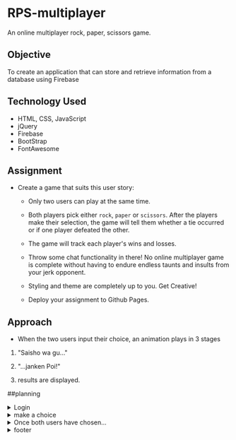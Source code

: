 # RPS-multiplayer
An online multiplayer rock, paper, scissors game.

## Objective
To create an application that can store and retrieve information from a database using Firebase

## Technology Used
* HTML, CSS, JavaScript
* jQuery
* Firebase
* BootStrap
* FontAwesome

## Assignment
* Create a game that suits this user story:

  * Only two users can play at the same time.

  * Both players pick either `rock`, `paper` or `scissors`. After the players make their selection, the game will tell them whether a tie occurred or if one player defeated the other.

  * The game will track each player's wins and losses.

  * Throw some chat functionality in there! No online multiplayer game is complete without having to endure endless taunts and insults from your jerk opponent.

  * Styling and theme are completely up to you. Get Creative!

  * Deploy your assignment to Github Pages.

## Approach

* When the two users input their choice, an animation plays in 3 stages 
1. "Saisho wa gu..." 

2. "...janken Poi!"

3. results are displayed.

##planning

<details>
    <summary>Login</summary>
    * User inputs their name
    * A new user object is added to an array of users
    ** This array has 5 properties: username (string), wins(int), loses(int), choice(string/num), isPaired(bool)
</details>
<details>
    <summary>make a choice</summary>
    * Upon login a navbar is displayed that shows the user and their current score with a logout btn
    * chat bar appears (chat history stored as localStorage)
    * The user and their opponent's name is displayed
    * Under the name is a container element that will display their choice with a message that says "you have not yet choosen" and "username has not yet chosen" that will change once a choice has been made 
    * under the players is a div that holds the choices that when clicked will store the user's choice 
</details>
<details>
    <summary>Once both users have chosen...</summary>
    * "Saisho wa gu, Janken Poi" animations is played
    * Results are displayed
    * data base is updated 
    * a button appears to start a new match
</details>
<details>
    <summary>footer</summary>
    * Each page has a footer that contains the current online users. Upon hover a tooltip appears that displays that player's current wins and loses
</details>